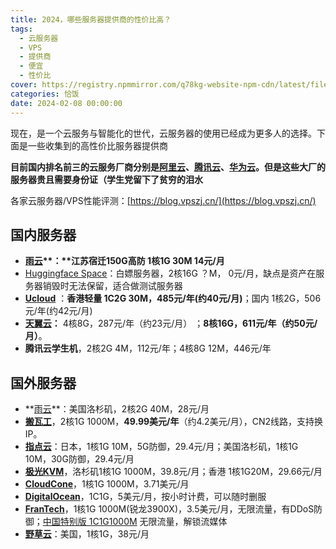 ```yaml
---
title: 2024，哪些服务器提供商的性价比高？
tags:
  - 云服务器
  - VPS
  - 提供商
  - 便宜
  - 性价比
cover: https://registry.npmmirror.com/q78kg-website-npm-cdn/latest/files/115799920_p0.jpg
categories: 恰饭
date: 2024-02-08 00:00:00
---
```

现在，是一个云服务与智能化的世代，云服务器的使用已经成为更多人的选择。下面是一些收集到的高性价比服务器提供商

**目前国内排名前三的云服务厂商分别是[阿里云](https://www.aliyun.com/minisite/goods?taskPkg=yds2211&pkgSid=515005&recordId=4799648&userCode=jdjc69nf)、[腾讯云](https://cloud.tencent.com/act/cps/redirect?redirect=1040&cps_key=69aab81d20a9e10e5ad56107d5303535&spread_hash_key=382044a678827f5a526f5a6ee9b2925e&from=console)、[华为云](https://activity.huaweicloud.com/discount_area_v5/index.html?fromacct=da3c489a-decc-49d0-9226-f09b495965b7&utm_source=V1g3MDY4NTY=&utm_medium=cps&utm_campaign=201905)。但是这些大厂的服务器贵且需要身份证（学生党留下了贫穷的泪水**

各家云服务器/VPS性能评测：[https://blog.vpszj.cn/](https://blog.vpszj.cn/)

## 国内服务器

- **[雨云](https://www.rainyun.com/MTMwMjQy_)**：**江苏宿迁150G高防 1核1G 30M 14元/月**
- [Huggingface Space](https://huggingface.co/)：白嫖服务器，2核16G ？M， 0元/月，缺点是资产在服务器销毁时无法保留，适合做测试服务器
- **[Ucloud](https://www.ucloud.cn/)** ：**香港轻量 1C2G 30M，485元/年(约40元/月)**；国内 1核2G，506元/年(约42元/月)
- **[天翼云](https://www.ctyun.cn/)：** 4核8G，287元/年（约23元/月） ；**8核16G，611元/年（约50元/月）**。
- **腾讯云学生机**，2核2G 4M，112元/年；4核8G 12M，446元/年

## 国外服务器

- **[雨云](https://www.rainyun.com/MTMwMjQy_)**：美国洛杉矶，2核2G 40M，28元/月 
- **[搬瓦工](https://bandwagonhost.com/aff.php?aff=30630)**，2核1G 1000M，**49.99美元/年**（约4.2美元/月），CN2线路，支持换IP。
- **[指点云](https://www.zhidianyun.cn/)**：日本，1核1G 10M，5G防御，29.4元/月；美国洛杉矶，1核1G 10M，30G防御，29.4元/月
- **[极光KVM](https://kvm.yunserver.com/aff.php?aff=654)**，洛杉矶1核1G 1000M，39.8元/月；香港 1核1G20M，29.66元/月
- **[CloudCone](https://app.cloudcone.com.cn/?ref=4057)**，1核1G 1000M，3.71美元/月
- **[DigitalOcean](https://m.do.co/c/9828226c9d48)**，1C1G，5美元/月，按小时计费，可以随时删服
- **[FranTech](https://my.frantech.ca/aff.php?aff=2578)**，1核1G 1000M(锐龙3900X)，3.5美元/月，无限流量，有DDoS防御；[中国特别版 1C1G1000M](https://my.frantech.ca/aff.php?aff=2578&pid=1524) 无限流量，解锁流媒体
- **[野草云](https://my.yecaoyun.com/aff.php?aff=2280)**：美国，1核1G，38元/月